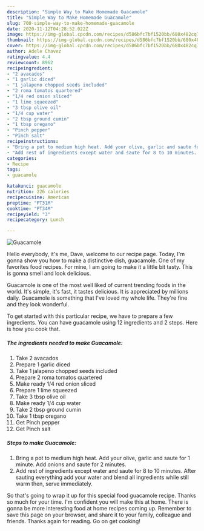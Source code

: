 ```yaml
---
description: "Simple Way to Make Homemade Guacamole"
title: "Simple Way to Make Homemade Guacamole"
slug: 700-simple-way-to-make-homemade-guacamole
date: 2020-11-12T04:28:52.022Z
image: https://img-global.cpcdn.com/recipes/d586bfc7bf1520bb/680x482cq70/guacamole-recipe-main-photo.jpg
thumbnail: https://img-global.cpcdn.com/recipes/d586bfc7bf1520bb/680x482cq70/guacamole-recipe-main-photo.jpg
cover: https://img-global.cpcdn.com/recipes/d586bfc7bf1520bb/680x482cq70/guacamole-recipe-main-photo.jpg
author: Adele Chavez
ratingvalue: 4.4
reviewcount: 8962
recipeingredient:
- "2 avacados"
- "1 garlic diced"
- "1 jalapeno chopped seeds included"
- "2 roma tomatos quartered"
- "1/4 red onion sliced"
- "1 lime squeezed"
- "3 tbsp olive oil"
- "1/4 cup water"
- "2 tbsp ground cumin"
- "1 tbsp oregano"
- "Pinch pepper"
- "Pinch salt"
recipeinstructions:
- "Bring a pot to medium high heat. Add your olive, garlic and saute for 1 minute. Add onions and saute for 2 minutes."
- "Add rest of ingredients except water and saute for 8 to 10 minutes. After sauting everything add your water and blend all ingredients while still warm then, serve immediately."
categories:
- Recipe
tags:
- guacamole

katakunci: guacamole 
nutrition: 226 calories
recipecuisine: American
preptime: "PT31M"
cooktime: "PT34M"
recipeyield: "3"
recipecategory: Lunch

---
```



![Guacamole](https://img-global.cpcdn.com/recipes/d586bfc7bf1520bb/680x482cq70/guacamole-recipe-main-photo.jpg)

Hello everybody, it's me, Dave, welcome to our recipe page. Today, I'm gonna show you how to make a distinctive dish, guacamole. One of my favorites food recipes. For mine, I am going to make it a little bit tasty. This is gonna smell and look delicious.



Guacamole is one of the most well liked of current trending foods in the world. It's simple, it's fast, it tastes delicious. It is appreciated by millions daily. Guacamole is something that I've loved my whole life. They're fine and they look wonderful.


To get started with this particular recipe, we have to prepare a few ingredients. You can have guacamole using 12 ingredients and 2 steps. Here is how you cook that.

<!--inarticleads1-->

##### The ingredients needed to make Guacamole:

1. Take 2 avacados
1. Prepare 1 garlic diced
1. Take 1 jalapeno chopped seeds included
1. Prepare 2 roma tomatos quartered
1. Make ready 1/4 red onion sliced
1. Prepare 1 lime squeezed
1. Take 3 tbsp olive oil
1. Make ready 1/4 cup water
1. Take 2 tbsp ground cumin
1. Take 1 tbsp oregano
1. Get Pinch pepper
1. Get Pinch salt




<!--inarticleads2-->

##### Steps to make Guacamole:

1. Bring a pot to medium high heat. Add your olive, garlic and saute for 1 minute. Add onions and saute for 2 minutes.
1. Add rest of ingredients except water and saute for 8 to 10 minutes. After sauting everything add your water and blend all ingredients while still warm then, serve immediately.




So that's going to wrap it up for this special food guacamole recipe. Thanks so much for your time. I'm confident you will make this at home. There is gonna be more interesting food at home recipes coming up. Remember to save this page on your browser, and share it to your family, colleague and friends. Thanks again for reading. Go on get cooking!

